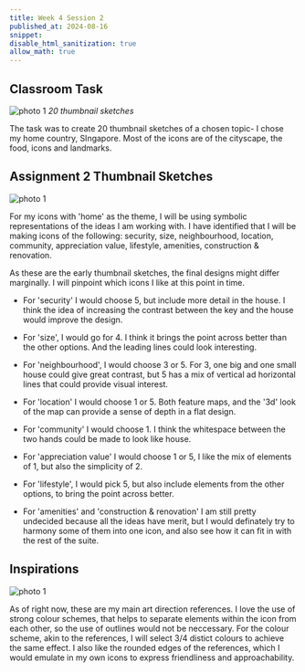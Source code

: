 ```yaml
---
title: Week 4 Session 2
published_at: 2024-08-16
snippet: 
disable_html_sanitization: true
allow_math: true
---
```


## Classroom Task
![photo 1](photos/19.jpg)
*20 thumbnail sketches*

The task was to create 20 thumbnail sketches of a chosen topic- I chose my home country, SIngapore. Most of the icons are of the cityscape, the food, icons and landmarks.


## Assignment 2 Thumbnail Sketches

![photo 1](photos/21.png)

For my icons with 'home' as the theme, I will be using symbolic representations of the ideas I am working with. I have identified that I will be making icons of the following: security, size, neighbourhood, location, community, appreciation value, lifestyle, amenities, construction & renovation.

As these are the early thumbnail sketches, the final designs might differ marginally. I will pinpoint which icons I like at this point in time. 

- For 'security' I would choose 5, but include more detail in the house. I think the idea of increasing the contrast between the key and the house would improve the design.

- For 'size', I would go for 4. I think it brings the point across better than the other options. And the leading lines could look interesting.

- For 'neighbourhood', I would choose 3 or 5. For 3, one big and one small house could give great contrast, but 5 has a mix of vertical ad horizontal lines that could provide visual interest.

- For 'location' I would choose 1 or 5. Both feature maps, and the '3d' look of the map can provide a sense of depth in a flat design.

- For 'community' I would choose 1. I think the whitespace between the two hands could be made to look like house.

- For 'appreciation value' I would choose 1 or 5, I like the mix of elements of 1, but also the simplicity of 2.

- For 'lifestyle', I would pick 5, but also include elements from the other options, to bring the point across better.

- For 'amenities' and 'construction & renovation' I am still pretty undecided because all the ideas have merit, but I would definately try to harmony some of them into one icon, and also see how it can fit in with the rest of the suite.


## Inspirations
![photo 1](photos/22.png)

As of right now, these are my main art direction references. I love the use of strong colour schemes, that helps to separate elements within the icon from each other, so the use of outlines would not be neccessary. For the colour scheme, akin to the references, I will select 3/4 distict colours to achieve the same effect. I also like the rounded edges of the references, which I would emulate in my own icons to express friendliness and approachability.


 